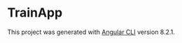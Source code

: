# TrainApp

This project was generated with [Angular CLI](https://github.com/angular/angular-cli) version 8.2.1.
